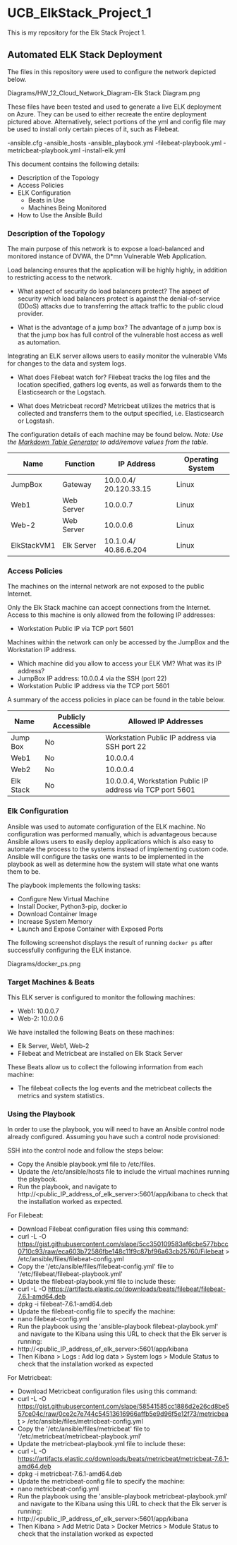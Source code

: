 # UCB_ElkStack_Project_1
This is my repository for the Elk Stack Project 1.

## Automated ELK Stack Deployment

The files in this repository were used to configure the network depicted below.

Diagrams/HW_12_Cloud_Network_Diagram-Elk Stack Diagram.png

These files have been tested and used to generate a live ELK deployment on Azure. They can be used to either recreate the entire deployment pictured above. Alternatively, select portions of the yml and config file may be used to install only certain pieces of it, such as Filebeat.

  -ansible.cfg
  -ansible_hosts
  -ansible_playbook.yml
  -filebeat-playbook.yml
  -metricbeat-playbook.yml
  -install-elk.yml

This document contains the following details:
- Description of the Topology
- Access Policies
- ELK Configuration
  - Beats in Use
  - Machines Being Monitored
- How to Use the Ansible Build


### Description of the Topology

The main purpose of this network is to expose a load-balanced and monitored instance of DVWA, the D*mn Vulnerable Web Application.

Load balancing ensures that the application will be highly highly, in addition to restricting access to the network.

- What aspect of security do load balancers protect?
The aspect of security which load balancers protect is against the denial-of-service (DDoS) attacks due to transferring the attack traffic to the public cloud provider. 

- What is the advantage of a jump box?
The advantage of a jump box is that the jump box has full control of the vulnerable host access as well as automation.

Integrating an ELK server allows users to easily monitor the vulnerable VMs for changes to the data and system logs.
- What does Filebeat watch for?
Filebeat tracks the log files and the location specified, gathers log events, as well as forwards them to the Elasticsearch or the Logstach.

- What does Metricbeat record?
Metricbeat utilizes the metrics that is collected and transferrs them to the output specified, i.e. Elasticsearch or Logstash.

The configuration details of each machine may be found below.
_Note: Use the [Markdown Table Generator](http://www.tablesgenerator.com/markdown_tables) to add/remove values from the table_.

| Name          | Function      | IP Address                | Operating System  |
|---------------|---------------|---------------------------|-------------------|
| JumpBox       | Gateway       | 10.0.0.4/ 20.120.33.15    | Linux             |
| Web1          | Web Server    | 10.0.0.7                  | Linux             |
| Web-2         | Web Server    | 10.0.0.6                  | Linux             |
| ElkStackVM1   | Elk Server    | 10.1.0.4/ 40.86.6.204     | Linux             |


### Access Policies

The machines on the internal network are not exposed to the public Internet. 

Only the Elk Stack machine can accept connections from the Internet. Access to this machine is only allowed from the following IP addresses:
- Workstation Public IP via TCP port 5601

Machines within the network can only be accessed by the JumpBox and the Workstation IP address.
- Which machine did you allow to access your ELK VM? What was its IP address?
- JumpBox IP address: 10.0.0.4 via the SSH (port 22)
- Workstation Public IP address via the TCP port 5601

A summary of the access policies in place can be found in the table below.

| Name      | Publicly Accessible | Allowed IP Addresses                                       |
|-----------|---------------------|------------------------------------------------------------|
| Jump Box  | No                  | Workstation Public IP address via SSH port 22              |
| Web1      | No                  | 10.0.0.4                                                   |
| Web2      | No                  | 10.0.0.4                                                   |
| Elk Stack | No                  | 10.0.0.4, Workstation Public IP address via TCP port 5601  |

### Elk Configuration

Ansible was used to automate configuration of the ELK machine. No configuration was performed manually, which is advantageous because Ansible allows users to easily deploy applications which is also easy to automate the process to the systems instead of implementing custom code. Ansible will configure the tasks one wants to be implemented in the playbook as well as determine how the system will state what one wants them to be.

The playbook implements the following tasks:
- Configure New Virtual Machine
- Install Docker, Python3-pip, docker.io
- Download Container Image
- Increase System Memory
- Launch and Expose Container with Exposed Ports

The following screenshot displays the result of running `docker ps` after successfully configuring the ELK instance.

Diagrams/docker_ps.png

### Target Machines & Beats
This ELK server is configured to monitor the following machines:
- Web1: 10.0.0.7
- Web-2: 10.0.0.6

We have installed the following Beats on these machines:
- Elk Server, Web1, Web-2
- Filebeat and Metricbeat are installed on Elk Stack Server

These Beats allow us to collect the following information from each machine:
- The filebeat collects the log events and the metricbeat collects the metrics and system statistics.

### Using the Playbook
In order to use the playbook, you will need to have an Ansible control node already configured. Assuming you have such a control node provisioned: 

SSH into the control node and follow the steps below:
- Copy the Ansible playbook.yml file to /etc/files.
- Update the /etc/ansible/hosts file to include the virtual machines running the playbook.
- Run the playbook, and navigate to http://<public_IP_address_of_elk_server>:5601/app/kibana to check that the installation worked as expected.

For Filebeat:
- Download Filebeat configuration files using this command:
- curl -L -O https://gist.githubusercontent.com/slape/5cc350109583af6cbe577bbcc0710c93/raw/eca603b72586fbe148c11f9c87bf96a63cb25760/Filebeat > /etc/ansible/files/filebeat-config.yml
- Copy the '/etc/ansible/files/filebeat-config.yml' file to '/etc/filebeat/filebeat-playbook.yml'
- Update the filebeat-playbook.yml file to include these:
- curl -L -O https://artifacts.elastic.co/downloads/beats/filebeat/filebeat-7.6.1-amd64.deb
- dpkg -i filebeat-7.6.1-amd64.deb
- Update the filebeat-config file to specify the machine:
- nano filebeat-config.yml
- Run the playbook using the 'ansible-playbook filebeat-playbook.yml' and navigate to the Kibana using this URL to check that the Elk server is running:
- http://<public_IP_address_of_elk_server>:5601/app/kibana
- Then Kibana > Logs : Add log data > System logs > Module Status to check that the installation worked as expected


For Metricbeat:
- Download Metricbeat configuration files using this command:
- curl -L -O https://gist.githubusercontent.com/slape/58541585cc1886d2e26cd8be557ce04c/raw/0ce2c7e744c54513616966affb5e9d96f5e12f73/metricbeat > /etc/ansible/files/metricbeat-config.yml
- Copy the '/etc/ansible/files/metricbeat' file to '/etc/metricbeat/metricbeat-playbook.yml'
- Update the metricbeat-playbook.yml file to include these:
- curl -L -O https://artifacts.elastic.co/downloads/beats/metricbeat/metricbeat-7.6.1-amd64.deb
- dpkg -i metricbeat-7.6.1-amd64.deb
- Update the metricbeat-config file to specify the machine:
- nano metricbeat-config.yml
- Run the playbook using the 'ansible-playbook metricbeat-playbook.yml' and navigate to the Kibana using this URL to check that the Elk server is running:
- http://<public_IP_address_of_elk_server>:5601/app/kibana
- Then Kibana > Add Metric Data > Docker Metrics > Module Status to check that the installation worked as expected
